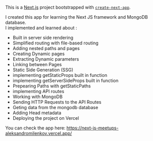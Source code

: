 This is a [Next.js](https://nextjs.org/) project bootstrapped with [`create-next-app`](https://github.com/vercel/next.js/tree/canary/packages/create-next-app).

I created this app for learning the Next JS framework and MongoDB database.  
I implemented and learned about :  
- Built in server side rendering  
- Simplified routing with file-based routing  
- Adding nested paths and pages  
- Creating Dynamic pages  
- Extracting Dynamic parameters  
- Linking between Pages  
- Static Side Generation (SSG)  
- implementing getStaticProps built in function  
- implementing getServerSideProps built in function
- Prepearing Paths with getStaticPaths  
- implementing API routes  
- Working with MongoDB  
- Sending HTTP Requests to the API Routes  
- Geting data from the mongodb database  
- Adding Head metadata  
- Deploying the project on Vercel  

You can check the app here: https://next-js-meetups-aleksandromilenkov.vercel.app/
